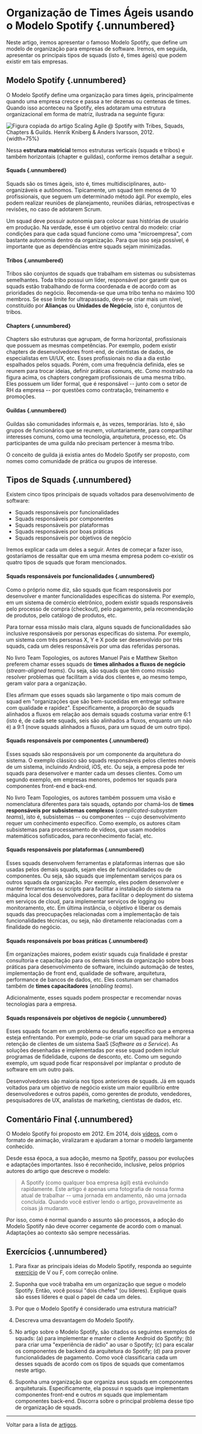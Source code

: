# Organização de Times Ágeis usando o Modelo Spotify {.unnumbered}

Neste artigo, iremos apresentar o famoso Modelo Spotify, que define
um modelo de organização para empresas de software. Iremos, 
em seguida, apresentar os principais tipos de squads (isto é, 
times ágeis) que podem existir em tais empresas.

## Modelo Spotify {.unnumbered}

O Modelo Spotify define uma organização para times ágeis, principalmente 
quando uma empresa cresce e passa a ter dezenas ou centenas de times. Quando isso 
aconteceu na Spotify, eles adotaram uma estrutura organizacional em forma 
de matriz, ilustrada na seguinte figura:

![Figura copiada do artigo Scaling Agile @ Spotify
with Tribes, Squads, Chapters & Guilds.
Henrik Kniberg & Anders Ivarsson, 2012.](./figs/modelo-spotify.jpg){width=75%}

Nessa **estrutura matricial** temos estruturas verticais (squads e tribos)
e também horizontais (chapter e guildas), conforme iremos detalhar a seguir.

#### Squads {.unnumbered}

Squads são os times ágeis, isto é, times multidisciplinares, auto-organizáveis e 
autônomos. Tipicamente, um squad tem menos de 10 profissionais, que seguem um 
determinado método ágil. Por exemplo, eles podem realizar reuniões de 
planejamento, reuniões diárias, retrospectivas e revisões, no caso de 
adotarem Scrum. 

Um squad deve possuir autonomia para colocar suas histórias de usuário em 
produção. Na verdade, esse é um objetivo central do modelo: criar condições 
para que cada squad funcione como uma "microempresa", com bastante autonomia 
dentro da organização. Para que isso seja possível, é importante que as 
dependências entre squads sejam minimizadas.

#### Tribos  {.unnumbered}

Tribos são conjuntos de squads que trabalham em sistemas ou subsistemas 
semelhantes. Toda tribo possui um líder, responsável por garantir que os 
squads estão trabalhando de forma coordenada e de acordo com as prioridades 
do negócio. Recomenda-se que uma tribo tenha no  máximo 100 membros. Se esse 
limite for ultrapassado, deve-se criar mais um nível, constituído por 
**Alianças** ou **Unidades de Negócio**, isto é, conjuntos de tribos.

#### Chapters {.unnumbered}

Chapters são estruturas que agrupam, de forma horizontal, profissionais que 
possuem as mesmas competências. Por exemplo, podem existir chapters de desenvolvedores 
front-end, de cientistas de dados, de especialistas em UI/UX, etc. Esses profissionais 
no dia a dia estão espalhados pelos squads. Porém, com uma frequência definida, 
eles se reunem para trocar ideias, definir práticas comuns, etc. Como mostrado 
na figura acima, os chapters congregam profissionais de uma mesma tribo. 
Eles possuem um líder formal, que é responsável -- junto com o setor de RH da 
empresa -- por questões como contratação, treinamento e promoções.

#### Guildas  {.unnumbered}

Guildas são comunidades informais e, às vezes, temporárias. Isto é,
são grupos de funcionários que se reunem, voluntariamente, para compartilhar 
interesses comuns, como uma tecnologia, arquitetura, processo, etc. Os 
participantes de uma guilda não precisam pertencer à mesma tribo. 

O conceito de guilda já existia antes do Modelo Spotify ser proposto, com 
nomes como comunidade de prática ou grupos de interesse.


## Tipos de Squads {.unnumbered}

Existem cinco tipos principais de squads voltados para desenvolvimento 
de software: 

* Squads responsáveis por funcionalidades
* Squads responsáveis por componentes 
* Squads responsáveis por plataformas
* Squads responsáveis por boas práticas
* Squads responsáveis por objetivos de negócio

Iremos explicar cada um deles a seguir. Antes de começar a fazer isso, 
gostaríamos de ressaltar que em uma mesma empresa podem co-existir os quatro 
tipos de squads que foram mencionados.

#### Squads responsáveis por funcionalidades  {.unnumbered}

Como o próprio nome diz, são squads que ficam responsáveis por desenvolver e 
manter funcionalidades específicas do sistema. Por exemplo, em um sistema 
de comércio eletrônico, podem existir squads responsáveis pelo processo de 
compra (checkout), pelo pagamento, pela recomendação de produtos, pelo 
catálogo de produtos, etc. 

Para tornar essa missão mais clara, alguns squads de funcionalidades são 
inclusive responsáveis por personas específicas do sistema. Por exemplo,
um sistema com três personas X, Y e X pode ser desenvolvido por três
squads, cada um deles responsáveis por uma das referidas personas.

No livro Team Topologies, os autores Manuel Pais e Matthew Skelton preferem 
chamar esses squads de **times alinhados a fluxos de negócio** 
(*stream-aligned teams*). Ou seja, são squads que têm como missão resolver 
problemas que facilitam a vida dos clientes e, ao mesmo tempo, geram valor 
para a organização. 

Eles afirmam que esses squads são largamente o tipo mais comum de squad
em "organizações que são bem-sucedidas em entregar software com qualidade
e rapidez". Especificamente, a proporção de squads alinhados a fluxos 
em relação aos demais squads costuma variar entre 6:1 (isto é, de cada 
sete squads, seis são alinhados a fluxos, enquanto um não é) 
a 9:1 (nove squads alinhados a fluxos, para um squad de um outro tipo).


#### Squads responsáveis por componentes  {.unnumbered}

Esses squads são responsáveis por um componente da arquitetura  do sistema.
O exemplo clássico são squads responsáveis pelos clientes móveis de um sistema, 
incluindo Android, iOS, etc. Ou seja, a empresa pode ter squads para 
desenvolver e manter cada um desses clientes. Como um segundo exemplo,
em empresas menores, podemos ter squads para componentes front-end e back-end. 

No livro Team Topologies, os autores também possuem uma visão e nomenclatura 
diferentes para tais squads, optando por chamá-los de **times responsáveis 
por subsistemas complexos** (*complicated-subsystem teams*), isto é, 
subsistemas -- ou componentes -- cujo desenvolvimento requer um 
conhecimento específico. Como exemplo, os autores citam subsistemas para 
processamento de vídeos, que usam modelos matemáticos sofisticados, 
para reconhecimento facial, etc.

#### Squads responsáveis por plataformas  {.unnumbered}

Esses squads desenvolvem ferramentas e plataformas internas que são usadas 
pelos demais squads, sejam eles de funcionalidades ou de componentes. Ou seja,
são squads que implementam serviços para os outros squads da organização. 
Por exemplo, eles podem desenvolver e manter ferramentas ou scripts para 
facilitar a instalação do sistema na máquina local dos desenvolvedores, 
para facilitar o deployment do sistema em serviços de cloud, para 
implementar serviços de logging ou monitoramento, etc. Em última
instância, o objetivo é liberar os demais squads das preocupações 
relacionadas com a implementação de tais funcionalidades técnicas,
ou seja, não diretamente relacionadas com a finalidade do negócio. 

#### Squads responsáveis por boas práticas  {.unnumbered}

Em organizações maiores, podem existir squads cuja finalidade é prestar
consultoria e capacitação para os demais times da organização sobre
boas práticas para desenvolvimento de software, incluindo automação de testes, 
implementação de front end, qualidade de software, arquitetura, performance 
de bancos de dados, etc. Eles costumam ser chamados também de 
**times capacitadores** (*enabling teams*).

Adicionalmente, esses squads podem prospectar e recomendar novas tecnologias 
para a empresa. 


#### Squads responsáveis por objetivos de negócio   {.unnumbered}

Esses squads focam em um problema ou desafio específico que a empresa esteja 
enfrentando. Por exemplo, pode-se criar um squad para melhorar a retenção de 
clientes de um sistema SaaS (*Software as a Service*). As soluções desenhadas e implementadas por esse squad podem incluir programas de fidelidade, cupons de 
desconto, etc. Como um segundo exemplo, um squad pode ficar responsável por 
implantar o produto de software em um outro país.

Desenvolvedores são maioria nos tipos anteriores de squads. Já em squads 
voltados para um objetivo de negócio existe um maior equilíbrio entre 
desenvolvedores e outros papéis, como gerentes de produto, vendedores, 
pesquisadores de UX, analistas de marketing, cientistas de dados, etc.

## Comentário Final {.unnumbered}

O Modelo Spotify foi proposto em 2012. Em 2014, 
dois [vídeos](https://blog.crisp.se/2014/03/27/henrikkniberg/spotify-engineering-culture-part-1),
com o formato de animação, viralizaram e ajudaram a tornar o modelo 
largamente conhecido.

Desde essa época, a sua adoção, mesmo na Spotify, passou por evoluções e 
adaptações importantes. Isso é reconhecido, inclusive, pelos próprios 
autores do artigo que descreve o modelo:

> A Spotify (como qualquer boa empresa ágil) está evoluindo rapidamente. Este artigo
é apenas uma fotografia de nossa forma atual de trabalhar -- uma jornada em andamento, 
não uma jornada concluída. Quando você estiver lendo o artigo, provavelmente
as coisas já mudaram.

Por isso, como é normal quando o assunto são processos, a adoção do 
Modelo Spotify não deve ocorrer cegamente de acordo com o manual. 
Adaptações ao contexto são sempre necessárias. 

<!--
Por isso, gostamos de dizer que o principal benefício do Modelo Spotify 
consiste em adicionar algumas ferramentas conceituais na sua 
"caixa de ferramentas" sobre processos e organização de times de desenvolvimento
de software. Nem todas as ferramentas dessa caixa podem ser úteis no contexto atual 
da sua empresa. Porém, é importante conhecer todas elas, pois amanhã seu contexto 
pode mudar e uma ferramenta que antes parecia inútil pode agora 
desempenhar um papel importante.
-->

## Exercícios {.unnumbered}

1. Para fixar as principais ideias do Modelo Spotify, responda ao seguinte [exercício](../exercicios/exvf.html#/cap/Spotify) de V ou F, com correção online.

2. Suponha que você trabalha em um organização que segue o modelo Spotify. Então, você possui "dois chefes" (ou líderes). Explique quais são esses líderes e qual o papel de cada um deles.

3. Por que o Modelo Spotify é considerado uma estrutura matricial?

4. Descreva uma desvantagem do Modelo Spotify.

5. No artigo sobre o Modelo Spotify, são citados os seguintes exemplos de 
squads: (a) para implementar e manter o cliente Android do Spotify; (b) para 
criar uma "experiência de rádio" ao usar o Spotify; (c) para escalar os componentes
de backend da arquitetura do Spotify; (d) para prover funcionalidades de pagamento. 
Como você classificaria cada um desses squads de acordo com os tipos de squads que comentamos neste artigo.

6. Suponha uma organização que organiza seus squads em componentes arquiteturais. Especificamente, ela possui *n* squads que implementam componentes front-end e 
outros *m* squads que implementam componentes back-end. Discorra sobre o principal 
problema desse tipo de organização de squads.

* * * 

Voltar para a lista de [artigos](./artigos.html).
